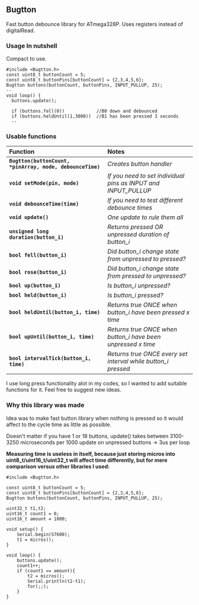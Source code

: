 ## Bugtton
Fast button debounce library for ATmega328P. Uses registers instead of digitalRead.

### Usage In nutshell
Compact to use.
```
#include <Bugtton.h>
const uint8_t buttonCount = 5;
const uint8_t buttonPins[buttonCount] = {2,3,4,5,6};
Bugtton buttons(buttonCount, buttonPins, INPUT_PULLUP, 25);
--
void loop() {
  buttons.update();
  
  if (buttons.fell(0))            //B0 down and debounced
  if (buttons.heldUntil(1,3000))  //B1 has been pressed 3 seconds
  --
```

### Usable functions
Function|Notes
:--------|:--------
**`Bugtton(buttonCount, *pinArray, mode, debounceTime)`**|*Creates button handler*<br>
**`void setMode(pin, mode)`**<br>|*If you need to set individual pins as INPUT and INPUT_PULLUP*
**`void debounceTime(time)`**<br>|*If you need to test different debounce times*
**`void update()`**<br>|*One update to rule them all*
**`unsigned long duration(button_i)`**<br>|*Returns pressed OR unpressed duration of button_i*
**`bool fell(button_i)`**<br>|*Did button_i change state from unpressed to pressed?*
**`bool rose(button_i)`**<br>|*Did button_i change state from pressed to unpressed?*
**`bool up(button_i)`**<br>|*Is button_i unpressed?*
**`bool held(button_i)`**<br>|*Is button_i pressed?*
**`bool heldUntil(button_i, time)`**<br>|*Returns true ONCE when button_i have been pressed x time*
**`bool upUntil(button_i, time)`**<br>|*Returns true ONCE when button_i have been unpressed x time*
**`bool intervalTick(button_i, time)`**|*Returns true ONCE every set interval while button_i pressed*

I use long press functionality alot in my codes, so I wanted to add suitable functions for it. Feel free to suggest new ideas.

### Why this library was made
Idea was to make fast button library when nothing is pressed so it would affect to the cycle time as little as possible.

Doesn't matter if you have 1 or 18 buttons, update() takes between 3100-3250 microseconds per 1000 update on unpressed buttons -> 3us per loop

**Measuring time is useless in itself, because just storing micros into uint8_t/uint16_t/uint32_t will affect time differently, but for mere comparison versus other libraries I used:**
```
#include <Bugtton.h>

const uint8_t buttonCount = 5;
const uint8_t buttonPins[buttonCount] = {2,3,4,5,6};
Bugtton buttons(buttonCount, buttonPins, INPUT_PULLUP, 25);

uint32_t t1,t2;
uint16_t count1 = 0;
uint16_t amount = 1000;

void setup() {
    Serial.begin(57600);
    t1 = micros();
}

void loop() {
    buttons.update();
    count1++;
    if (count1 == amount){
        t2 = micros();
        Serial.println(t2-t1);
        for(;;);
    }  
}
```
